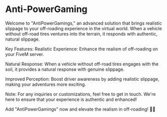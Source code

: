 # Anti-PowerGaming

Welcome to "AntiPowerGamings," an advanced solution that brings realistic slippage to your off-roading experience in the virtual world. When a vehicle without off-road tires ventures into the terrain, it responds with authentic, natural slippage.

Key Features: Realistic Experience: Enhance the realism of off-roading on your FiveM server.

Natural Response: When a vehicle without off-road tires engages with the soil, it provides a natural response with genuine slippage.

Improved Perception: Boost driver awareness by adding realistic slippage, making your adventures more exciting.

Note: For any inquiries or customizations, feel free to get in touch. We're here to ensure that your experience is authentic and enhanced!

Add "AntiPowerGamings" now and elevate the realism in off-roading! 🚙💨
